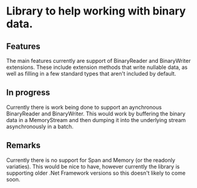 # Library to help working with binary data.

## Features

The main features currently are support of BinaryReader and BinaryWriter extensions. These include extension methods that write nullable data, as well as filling in a few standard types that aren't included by default.

## In progress

Currently there is work being done to support an aynchronous BinaryReader and BinaryWriter. This would work by buffering the binary data in a MemoryStream and then dumping it into the underlying stream asynchronously in a batch.

## Remarks

Currently there is no support for Span<T> and Memory<T> (or the readonly variaties). This would be nice to have, however currently the library is supporting older .Net Framework versions so this doesn't likely to come soon.